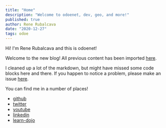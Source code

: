```yaml
---
title: "Home"
description: "Welcome to odoenet, dev, geo, and more!"
published: true
author: Rene Rubalcava
date: "2020-12-27"
tags: odoe
---
```


Hi! I'm Rene Rubalcava and this is odoenet!

Welcome to the new blog! All previous content has been imported [here](/blog).

I cleaned up a lot of the markdown, but might have missed some code blocks here and there. If you happen to notice a problem, please make an issue [here](https://github.com/odoe/odoenet/issues).

You can find me in a number of places!

* [github](https://github.com/odoe)
* [twitter](https://twitter.com/odoenet)
* [youtube](https://www.youtube.com/c/ReneRubalcava)
* [linkedin](https://www.linkedin.com/in/renerubalcava/)
* [learn-dojo](https://learn-dojo.com/)
